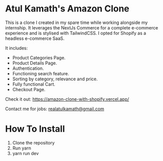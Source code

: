 # Atul Kamath's Amazon Clone

This is a clone I created in my spare time while working alongside my internship. It leverages the NextJs Commerce
for a complete e-commerce experience and is stylised with TailwindCSS. I opted for Shopify as a headless e-commerce SaaS.

It includes:

* Product Categories Page.
* Product Details Page.
* Authentication.
* Functioning search feature.
* Sorting by category, relevance and price.
* Fully functional Cart.
* Checkout Page.

Check it out: https://amazon-clone-with-shopify.vercel.app/

Contact me for jobs: realatulkamath@gmail.com

# How To Install
1. Clone the repository
2. Run yarn
3. yarn run dev


